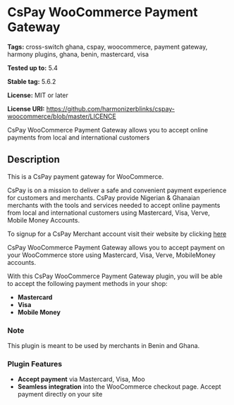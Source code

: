 # CsPay WooCommerce Payment Gateway


**Tags:** cross-switch ghana, cspay, woocommerce, payment gateway, harmony plugins, ghana, benin, mastercard, visa


**Tested up to:** 5.4

**Stable tag:** 5.6.2

**License:** MIT or later

**License URI:** https://github.com/harmonizerblinks/cspay-woocommerce/blob/master/LICENCE

CsPay WooCommerce Payment Gateway allows you to accept online payments from local and international customers

## Description

This is a CsPay payment gateway for WooCommerce.

CsPay is on a mission to deliver a safe and convenient payment experience for customers and merchants. CsPay provide Nigerian & Ghanaian merchants with the tools and services needed to accept online payments from local and international customers using Mastercard, Visa, Verve, Mobile Money Accounts.

To signup for a CsPay Merchant account visit their website by clicking [here](https://cross-switchghana.com)

CsPay WooCommerce Payment Gateway allows you to accept payment on your WooCommerce store using Mastercard, Visa, Verve, MobileMoney accounts.

With this CsPay WooCommerce Payment Gateway plugin, you will be able to accept the following payment methods in your shop:

- **Mastercard**
- **Visa**
- **Mobile Money**

### Note

This plugin is meant to be used by merchants in Benin and Ghana.

### Plugin Features

- **Accept payment** via Mastercard, Visa, Moo
- **Seamless integration** into the WooCommerce checkout page. Accept payment directly on your site

